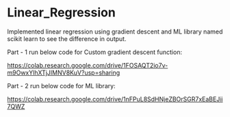 # Linear_Regression
Implemented linear regression using gradient descent and ML library named scikit learn to see the difference in output.

Part - 1 run below code for Custom gradient descent function: 

https://colab.research.google.com/drive/1FOSAQT2io7v-m9OwxYlhXTjJIMNV8KuV?usp=sharing

Part - 2 run below code for ML library: 

https://colab.research.google.com/drive/1nFPuL8SdHNjeZBOrSGR7xEaBEJii7QWZ


